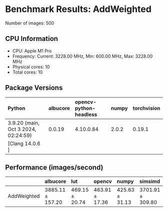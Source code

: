 # Benchmark Results: AddWeighted

Number of images: 500

## CPU Information

- CPU: Apple M1 Pro
- Frequency: Current: 3228.00 MHz, Min: 600.00 MHz, Max: 3228.00 MHz
- Physical cores: 10
- Total cores: 10

## Package Versions

| Python                                | albucore   | opencv-python-headless   | numpy   | torchvision   |
|:--------------------------------------|:-----------|:-------------------------|:--------|:--------------|
| 3.9.20 (main, Oct  3 2024, 02:24:59)  | 0.0.19     | 4.10.0.84                | 2.0.2   | 0.19.1        |
| [Clang 14.0.6 ]                       |            |                          |         |               |

## Performance (images/second)

|             | albucore         | lut            | opencv         | numpy          | simsimd          |
|:------------|:-----------------|:---------------|:---------------|:---------------|:-----------------|
| AddWeighted | 3885.11 ± 157.20 | 469.15 ± 20.74 | 463.91 ± 17.36 | 425.63 ± 31.13 | 3701.91 ± 309.80 |
